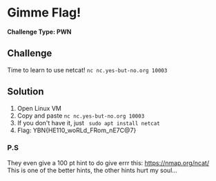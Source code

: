 # Gimme Flag!

**Challenge Type: PWN**  

## Challenge

Time to learn to use netcat!
```nc nc.yes-but-no.org 10003```
## Solution 

1) Open Linux VM
2) Copy and paste `` nc nc.yes-but-no.org 10003 ``
3) If you don't have it, just ``` sudo apt install netcat```
4) Flag: YBN{HE110_woRLd_FRom_nE7C@7}

### P.S 

They even give a 100 pt hint to do give errr this: https://nmap.org/ncat/
<br>
This is one of the better hints, the other hints hurt my soul...